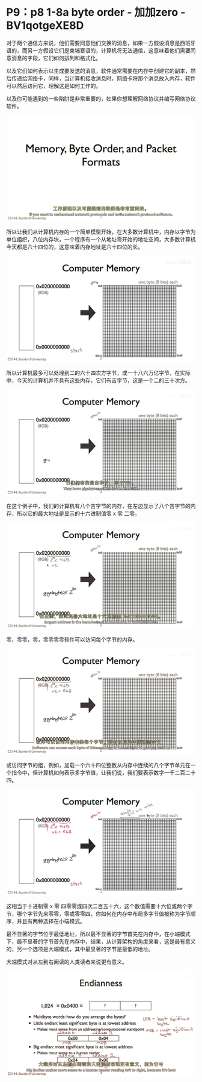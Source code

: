 # P9：p8 1-8a byte order - 加加zero - BV1qotgeXE8D

对于两个通信方来说，他们需要同意他们交换的消息，如果一方假设消息是西班牙语的，而另一方假设它们是柬埔寨语的，计算机将无法通信，这意味着他们需要同意消息的字段，它们如何排列和格式化。

以及它们如何表示以生成要发送的消息，软件通常需要在内存中创建它的副本，然后传递给网络卡，同样，当计算机接收消息时，网络卡将那个消息放入内存，软件可以然后访问它，理解这是如何工作的。

以及你可能遇到的一些陷阱是非常重要的，如果你想理解网络协议并编写网络协议软件。

![](img/3ad46e21d8b1ace4dd0243602097c7e7_1.png)

所以让我们从计算机内存的一个简单模型开始，在大多数计算机中，内存以字节为单位组织，八位内存块，一个程序有一个从地址零开始的地址空间，大多数计算机今天都是六十四位的，这意味着内存地址是六十四位的长。



![](img/3ad46e21d8b1ace4dd0243602097c7e7_3.png)

所以计算机最多可以处理到二的六十四次方字节，或一十八六万亿字节，在实际中，今天的计算机并不具有这些内存，它们有吉字节，这是一个二的三十次方。



![](img/3ad46e21d8b1ace4dd0243602097c7e7_5.png)

在这个例子中，我们的计算机有八个吉字节的内存，在左边显示了八个吉字节的内存，所以它的最大地址是显示的十六进制值零 x 零 二零。



![](img/3ad46e21d8b1ace4dd0243602097c7e7_7.png)

零，零零，零，零零零零软件可以访问每个字节的内存。

![](img/3ad46e21d8b1ace4dd0243602097c7e7_9.png)

或访问字节的组，例如，加载一个六十四位整数从内存中连续的八个字节单元在一个指令中，但计算机如何表示多字节值，让我们说，我们要表示数字一千二百二十四。



![](img/3ad46e21d8b1ace4dd0243602097c7e7_11.png)

这相当于十进制零 x 零 四零零或四次二百五十六，这个数值需要十六位或两个字节，哪个字节先来零零，零或零零四，你如何在内存中布局多字节值被称为字节顺序，并且有两种选择在小端模式。

最不显著的字节位于最低地址，所以最不显著的字节首先在内存中，在小端模式下，最不显著的字节首先在内存中，结果，从计算架构的角度来看，这是最有意义的，另一个选项是大端模式，其中最显著的字节是最低的地址。

大端模式对从左到右阅读的人类读者来说更有意义。

![](img/3ad46e21d8b1ace4dd0243602097c7e7_13.png)